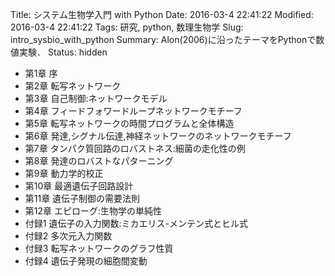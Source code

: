 Title: システム生物学入門 with Python
Date: 2016-03-4 22:41:22
Modified: 2016-03-4 22:41:22
Tags: 研究, python, 数理生物学
Slug: intro_sysbio_with_python
Summary: Alon(2006)に沿ったテーマをPythonで数値実験．
Status: hidden

* 第1章 序
* 第2章 転写ネットワーク
* 第3章 自己制御:ネットワークモデル
* 第4章 フィードフォワードループネットワークモチーフ
* 第5章 転写ネットワークの時間プログラムと全体構造
* 第6章 発達,シグナル伝達,神経ネットワークのネットワークモチーフ
* 第7章 タンパク質回路のロバストネス:細菌の走化性の例
* 第8章 発達のロバストなパターニング
* 第9章 動力学的校正
* 第10章 最適遺伝子回路設計
* 第11章 遺伝子制御の需要法則
* 第12章 エピローグ:生物学の単純性
* 付録1 遺伝子の入力関数:ミカエリス-メンテン式とヒル式
* 付録2 多次元入力関数
* 付録3 転写ネットワークのグラフ性質
* 付録4 遺伝子発現の細胞間変動